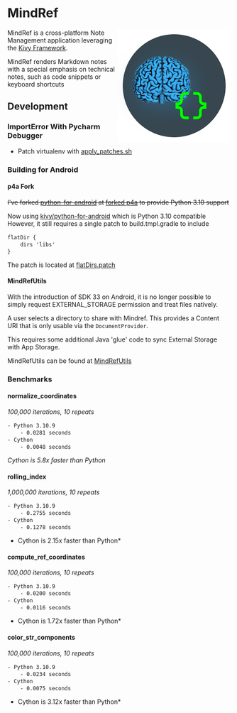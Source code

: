 # MindRef

<img align="right" height="256" src="https://raw.githubusercontent.com/estasney/MindRef/master/mindref/assets/logo.png">

MindRef is a cross-platform Note Management application leveraging the [Kivy Framework](https://github.com/kivy/kivy).

MindRef renders Markdown notes with a special emphasis on technical notes, such as code snippets or keyboard shortcuts

## Development

### ImportError With Pycharm Debugger

- Patch virtualenv with [apply_patches.sh](./scripts/patches/apply_patches.sh)

### Building for Android

#### p4a Fork

~~I've forked [python-for-android](https://github.com/kivy/python-for-android)
at [forked p4a](https://github.com/estasney/python-for-android)
to provide Python 3.10 support~~

Now using [kivy/python-for-android](https://github.com/kivy/python-for-android) which is Python 3.10 compatible
However, it still requires a single patch to build.tmpl.gradle to include

```
flatDir {
    dirs 'libs'
}
```

The patch is located at [flatDirs.patch](./scripts/patches/flatDirs.patch)

#### MindRefUtils

With the introduction of SDK 33 on Android, it is no longer possible to simply request EXTERNAL_STORAGE permission and
treat files natively.

A user selects a directory to share with Mindref. This provides a Content URI that is only usable via
the `DocumentProvider`.

This requires some additional Java 'glue' code to sync External Storage with App Storage.

MindRefUtils can be found at [MindRefUtils](https://github.com/estasney/MindRefUtils)

### Benchmarks

#### normalize_coordinates

*100,000 iterations, 10 repeats*

    - Python 3.10.9
        - 0.0281 seconds
    - Cython
        - 0.0048 seconds

*Cython is 5.8x faster than Python*

#### rolling_index

*1,000,000 iterations, 10 repeats*

    - Python 3.10.9
        - 0.2755 seconds
    - Cython
        - 0.1278 seconds

* Cython is 2.15x faster than Python*

#### compute_ref_coordinates

*100,000 iterations, 10 repeats*

    - Python 3.10.9
        - 0.0200 seconds
    - Cython
        - 0.0116 seconds

* Cython is 1.72x faster than Python*

#### color_str_components

*100,000 iterations, 10 repeats*

    - Python 3.10.9
        - 0.0234 seconds
    - Cython
        - 0.0075 seconds

* Cython is 3.12x faster than Python*
